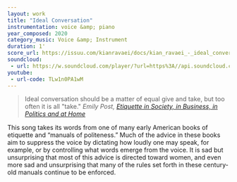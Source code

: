 ```yaml
---
layout: work
title: "Ideal Conversation"
instrumentation: voice &amp; piano
year_composed: 2020
category_music: Voice &amp; Instrument
duration: 1'
score_url: https://issuu.com/kianravaei/docs/kian_ravaei_-_ideal_conversation
soundcloud: 
 - url: https://w.soundcloud.com/player/?url=https%3A//api.soundcloud.com/tracks/1045943128&color=%23ff5500&auto_play=false&hide_related=false&show_comments=true&show_user=true&show_reposts=false&show_teaser=true&visual=true
youtube:
 - url-code: TLw1n0PA1wM
---
```


<blockquote>
<p>
<span class="teaser">Ideal conversation should be a matter of equal give and take, but too often it is all "take."</span>
<cite>Emily Post, <a href="https://g.co/kgs/UHt1Lq" target="_blank">Etiquette in Society, in Business, in Politics and at Home</a></cite>
</p>
</blockquote>

This song takes its words from one of many early American books of etiquette and “manuals of politeness.” Much of the advice in these books aim to suppress the voice by dictating how loudly one may speak, for example, or by controlling what words emerge from the voice. It is sad but unsurprising that most of this advice is directed toward women, and even more sad and unsurprising that many of the rules set forth in these century-old manuals continue to be enforced.